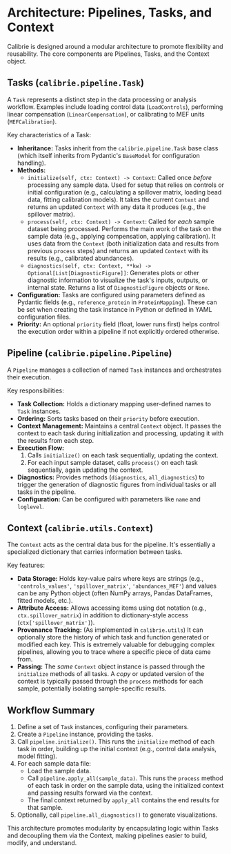 
# Architecture: Pipelines, Tasks, and Context

Calibrie is designed around a modular architecture to promote flexibility and reusability. The core components are Pipelines, Tasks, and the Context object.

## Tasks (`calibrie.pipeline.Task`)

A `Task` represents a distinct step in the data processing or analysis workflow. Examples include loading control data (`LoadControls`), performing linear compensation (`LinearCompensation`), or calibrating to MEF units (`MEFCalibration`).

Key characteristics of a Task:

*   **Inheritance:** Tasks inherit from the `calibrie.pipeline.Task` base class (which itself inherits from Pydantic's `BaseModel` for configuration handling).
*   **Methods:**
    *   `initialize(self, ctx: Context) -> Context`: Called once *before* processing any sample data. Used for setup that relies on controls or initial configuration (e.g., calculating a spillover matrix, loading bead data, fitting calibration models). It takes the current `Context` and returns an updated `Context` with any data it produces (e.g., the spillover matrix).
    *   `process(self, ctx: Context) -> Context`: Called for *each* sample dataset being processed. Performs the main work of the task on the sample data (e.g., applying compensation, applying calibration). It uses data from the `Context` (both initialization data and results from previous `process` steps) and returns an updated `Context` with its results (e.g., calibrated abundances).
    *   `diagnostics(self, ctx: Context, **kw) -> Optional[List[DiagnosticFigure]]`: Generates plots or other diagnostic information to visualize the task's inputs, outputs, or internal state. Returns a list of `DiagnosticFigure` objects or `None`.
*   **Configuration:** Tasks are configured using parameters defined as Pydantic fields (e.g., `reference_protein` in `ProteinMapping`). These can be set when creating the task instance in Python or defined in YAML configuration files.
*   **Priority:** An optional `priority` field (float, lower runs first) helps control the execution order within a pipeline if not explicitly ordered otherwise.

## Pipeline (`calibrie.pipeline.Pipeline`)

A `Pipeline` manages a collection of named `Task` instances and orchestrates their execution.

Key responsibilities:

*   **Task Collection:** Holds a dictionary mapping user-defined names to `Task` instances.
*   **Ordering:** Sorts tasks based on their `priority` before execution.
*   **Context Management:** Maintains a central `Context` object. It passes the context to each task during initialization and processing, updating it with the results from each step.
*   **Execution Flow:**
    1.  Calls `initialize()` on each task sequentially, updating the context.
    2.  For each input sample dataset, calls `process()` on each task sequentially, again updating the context.
*   **Diagnostics:** Provides methods (`diagnostics`, `all_diagnostics`) to trigger the generation of diagnostic figures from individual tasks or all tasks in the pipeline.
*   **Configuration:** Can be configured with parameters like `name` and `loglevel`.

## Context (`calibrie.utils.Context`)

The `Context` acts as the central data bus for the pipeline. It's essentially a specialized dictionary that carries information between tasks.

Key features:

*   **Data Storage:** Holds key-value pairs where keys are strings (e.g., `'controls_values'`, `'spillover_matrix'`, `'abundances_MEF'`) and values can be any Python object (often NumPy arrays, Pandas DataFrames, fitted models, etc.).
*   **Attribute Access:** Allows accessing items using dot notation (e.g., `ctx.spillover_matrix`) in addition to dictionary-style access (`ctx['spillover_matrix']`).
*   **Provenance Tracking:** (As implemented in `calibrie.utils`) It can optionally store the history of which task and function generated or modified each key. This is extremely valuable for debugging complex pipelines, allowing you to trace where a specific piece of data came from.
*   **Passing:** The *same* `Context` object instance is passed through the `initialize` methods of all tasks. A *copy* or updated version of the context is typically passed through the `process` methods for each sample, potentially isolating sample-specific results.

## Workflow Summary

1.  Define a set of `Task` instances, configuring their parameters.
2.  Create a `Pipeline` instance, providing the tasks.
3.  Call `pipeline.initialize()`. This runs the `initialize` method of each task in order, building up the initial context (e.g., control data analysis, model fitting).
4.  For each sample data file:
    *   Load the sample data.
    *   Call `pipeline.apply_all(sample_data)`. This runs the `process` method of each task in order on the sample data, using the initialized context and passing results forward via the context.
    *   The final context returned by `apply_all` contains the end results for that sample.
5.  Optionally, call `pipeline.all_diagnostics()` to generate visualizations.

This architecture promotes modularity by encapsulating logic within Tasks and decoupling them via the Context, making pipelines easier to build, modify, and understand.
